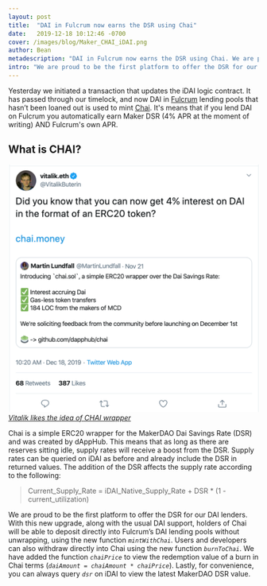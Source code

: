 ```yaml
---
layout: post
title:  "DAI in Fulcrum now earns the DSR using Chai"
date:   2019-12-18 10:12:46 -0700
cover: /images/blog/Maker_CHAI_iDAI.png
author: Bean
metadescription: "DAI in Fulcrum now earns the DSR using Chai. We are proud to be the first platform to offer the DSR for our DAI lenders."
intro: "We are proud to be the first platform to offer the DSR for our DAI lenders."
---
```

Yesterday we initiated a transaction that updates the iDAI logic contract. It has passed through our timelock, and now DAI in [Fulcrum](https://fulcrum.trade/#/lend) lending pools that hasn’t been loaned out is used to mint [Chai](http://chai.money). It's means that if you lend DAI on Fulcrum you automatically earn Maker DSR (4% APR at the moment of writing) AND Fulcrum's own APR.

## What is CHAI?

![](/images/blog/vitalik_like_chai.png)
_[Vitalik likes the idea of CHAI wrapper](https://twitter.com/VitalikButerin/status/1207365124518023169)_

Chai is a simple ERC20 wrapper for the MakerDAO Dai Savings Rate (DSR) and was created by dAppHub. This means that as long as there are reserves sitting idle, supply rates will receive a boost from the DSR. Supply rates can be queried on iDAI as before and already include the DSR in returned values. The addition of the DSR affects the supply rate according to the following:

> Current_Supply_Rate = iDAI_Native_Supply_Rate + DSR * (1 - current_utilization)

We are proud to be the first platform to offer the DSR for our DAI lenders. With this new upgrade, along with the usual DAI support, holders of Chai will be able to deposit directly into Fulcrum’s DAI lending pools without unwrapping, using the new function _`mintWithChai`_. Users and developers can also withdraw directly into Chai using the new function _`burnToChai`_. We have added the function _`chaiPrice`_ to view the redemption value of a burn in Chai terms (_`daiAmount = chaiAmount * chaiPrice`_). Lastly, for convenience, you can always query _`dsr`_ on iDAI to view the latest MakerDAO DSR value.
